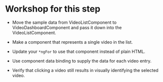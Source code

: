 # Workshop for this step

* Move the sample data from VideoListComponent to
  VideoDashboardComponent and pass it down into the VideoListComponent.

* Make a component that represents a single video in the list.
* Update your `*ngFor` to use that component instead of plain HTML.
* Use component data binding to supply the data for each video entry.
* Verify that clicking a video still results in visually identifying
  the selected video.
